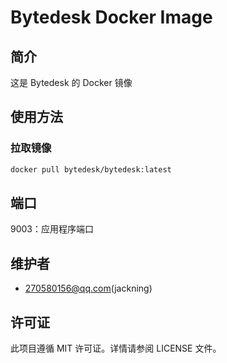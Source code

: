 <!--
 * @Author: jackning 270580156@qq.com
 * @Date: 2024-11-25 11:30:37
 * @LastEditors: jackning 270580156@qq.com
 * @LastEditTime: 2024-11-25 11:36:38
 * @Description: bytedesk.com https://github.com/Bytedesk/bytedesk
 *   Please be aware of the BSL license restrictions before installing Bytedesk IM – 
 *  selling, reselling, or hosting Bytedesk IM as a service is a breach of the terms and automatically terminates your rights under the license. 
 *  仅支持企业内部员工自用，严禁私自用于销售、二次销售或者部署SaaS方式销售 
 *  Business Source License 1.1: https://github.com/Bytedesk/bytedesk/blob/main/LICENSE 
 *  contact: 270580156@qq.com 
 *  联系：270580156@qq.com
 * Copyright (c) 2024 by bytedesk.com, All Rights Reserved. 
-->
# Bytedesk Docker Image

## 简介

这是 Bytedesk 的 Docker 镜像

## 使用方法

### 拉取镜像

```sh
docker pull bytedesk/bytedesk:latest
```

## 端口

9003：应用程序端口

## 维护者

- <270580156@qq.com>(jackning)

## 许可证

此项目遵循 MIT 许可证。详情请参阅 LICENSE 文件。
